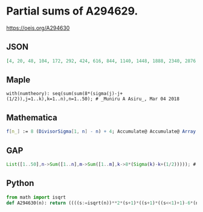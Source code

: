 # Partial sums of A294629\.
https://oeis.org/A294630
## JSON
```JSON
[4, 20, 48, 104, 172, 292, 424, 616, 844, 1140, 1448, 1888, 2340, 2876, 3488, 4224, 4972, 5892, 6824, 7936, 9140, 10460, 11792, 13416, 15092, 16900, 18816, 20960, 23116, 25612, 28120, 30880, 33764, 36812, 39968, 43568, 47180, 50972, 54904, 59240, 63588, 68372, 73168, 78288, 83676, 89276, 94888, 101112]
```
## Maple
```Maple
with(numtheory): seq(sum(sum(8*(sigma(j)-j+(1/2)),j=1..k),k=1..n),n=1..50); # _Muniru A Asiru_, Mar 04 2018
```
## Mathematica
```Mathematica
f[n_] := 8 (DivisorSigma[1, n] - n) + 4; Accumulate@ Accumulate@ Array[f, 48] (* _Robert G. Wilson v_, Dec 12 2017 *)
```
## GAP
```GAP
List([1..50],n->Sum([1..n],m->Sum([1..m],k->8*(Sigma(k)-k+(1/2))))); # _Muniru A Asiru_, Mar 04 2018
```
## Python
```Python
from math import isqrt
def A294630(n): return ((((s:=isqrt(n))**2*(s+1)*((s+1)*((s<<1)+1)-6*(n+1))>>1) + sum((q:=n//k)*(-k*(q+1)*(3*k+(q<<1)+1)+3*(n+1)*((k<<1)+q+1)) for k in range(1, s+1))<<2)-(n*(n+1)*((n<<1)+1)<<1))//3 # _Chai Wah Wu_, Nov 01 2023
```
